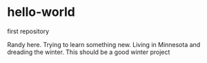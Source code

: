 # hello-world
first repository

Randy here.  Trying to learn something new.  Living in Minnesota and dreading the winter.  This should be a good winter project
